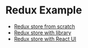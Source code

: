 # Redux Example

- [Redux store from scratch](index-native.html)
- [Redux store with library](index-redux.html)
- [Redux store with React UI](index-react.html)
